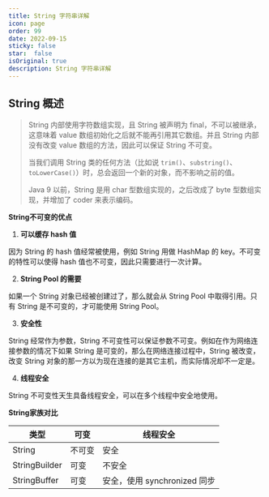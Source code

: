 ```yaml
---
title: String 字符串详解
icon: page 
order: 99
date: 2022-09-15
sticky: false
star:  false
isOriginal: true
description: String 字符串详解
---
```



<!-- more -->



## String 概述

> String 内部使用字符数组实现，且 String 被声明为 final，不可以被继承，这意味着 value 数组初始化之后就不能再引用其它数组。并且 String 内部没有改变 value 数组的方法，因此可以保证 String 不可变。
>
> 当我们调用 String 类的任何方法（比如说 `trim()`、`substring()`、`toLowerCase()`）时，总会返回一个新的对象，而不影响之前的值。
>
> Java 9 以前，String 是用 char 型数组实现的，之后改成了 byte 型数组实现，并增加了 coder 来表示编码。

**String不可变的优点**

1. **可以缓存 hash 值**

因为 String 的 hash 值经常被使用，例如 String 用做 HashMap 的 key。不可变的特性可以使得 hash 值也不可变，因此只需要进行一次计算。

2. **String Pool 的需要**

如果一个 String 对象已经被创建过了，那么就会从 String Pool 中取得引用。只有 String 是不可变的，才可能使用 String Pool。

3. **安全性**

String 经常作为参数，String 不可变性可以保证参数不可变。例如在作为网络连接参数的情况下如果 String 是可变的，那么在网络连接过程中，String 被改变，改变 String 对象的那一方以为现在连接的是其它主机，而实际情况却不一定是。

4. **线程安全**

String 不可变性天生具备线程安全，可以在多个线程中安全地使用。

**String家族对比**

| 类型          | 可变   | 线程安全                     |
| ------------- | ------ | ---------------------------- |
| String        | 不可变 | 安全                         |
| StringBuilder | 可变   | 不安全                       |
| StringBuffer  | 可变   | 安全，使用 synchronized 同步 |
